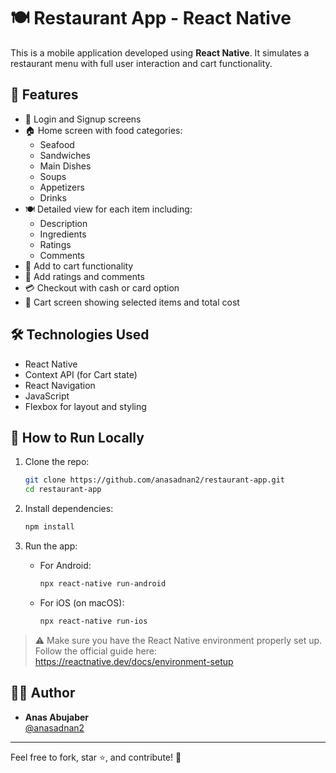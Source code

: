 # 🍽️ Restaurant App - React Native

This is a mobile application developed using **React Native**. It simulates a restaurant menu with full user interaction and cart functionality.

## 📱 Features

- 🔐 Login and Signup screens  
- 🏠 Home screen with food categories:
  - Seafood  
  - Sandwiches  
  - Main Dishes  
  - Soups  
  - Appetizers  
  - Drinks  
- 🍽️ Detailed view for each item including:
  - Description  
  - Ingredients  
  - Ratings  
  - Comments  
- 🛒 Add to cart functionality  
- 💬 Add ratings and comments  
- 💳 Checkout with cash or card option  
- 🧾 Cart screen showing selected items and total cost  

## 🛠️ Technologies Used

- React Native  
- Context API (for Cart state)  
- React Navigation  
- JavaScript  
- Flexbox for layout and styling  

## 🚀 How to Run Locally

1. Clone the repo:

   ```bash
   git clone https://github.com/anasadnan2/restaurant-app.git
   cd restaurant-app
   ```

2. Install dependencies:

   ```bash
   npm install
   ```

3. Run the app:

   - For Android:
     ```bash
     npx react-native run-android
     ```
   - For iOS (on macOS):
     ```bash
     npx react-native run-ios
     ```

> ⚠️ Make sure you have the React Native environment properly set up. Follow the official guide here:  
> https://reactnative.dev/docs/environment-setup


## 👨‍💻 Author

- **Anas Abujaber**  
  [@anasadnan2](https://github.com/anasadnan2)

---

Feel free to fork, star ⭐, and contribute! 🙌
